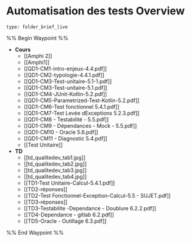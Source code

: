 # Automatisation des tests Overview
 
```ccard
type: folder_brief_live
```
 
%% Begin Waypoint %%
- **Cours**
	- [[Amphi 2]]
	- [[Amphi1]]
	- [[QD1-CM1-intro-enjeux-4.4.pdf]]
	- [[QD1-CM2-typologie-4.4.1.pdf]]
	- [[QD1-CM3-Test-unitaire-5.1-1.pdf]]
	- [[QD1-CM3-Test-unitaire-5.1.pdf]]
	- [[QD1-CM4-JUnit-Kotlin-5.2.pdf]]
	- [[QD1-CM5-Parametrized-Test-Kotlin-5.2.pdf]]
	- [[QD1-CM6-Test fonctionnel 5.4.1.pdf]]
	- [[QD1-CM7-Test Levée dExceptions 5.2.3.pdf]]
	- [[QD1-CM8 - Testabilité - 5.5.pdf]]
	- [[QD1-CM9 - Dépendances - Mock - 5.5.pdf]]
	- [[QD1-CM10 - Oracle 5.6.pdf]]
	- [[QD1-CM11 - Diagnostic 5.4.pdf]]
	- [[Test Unitaire]]
- **TD**
	- [[td_qualitedev_tab1.jpg]]
	- [[td_qualitedev_tab2.jpg]]
	- [[td_qualitedev_tab3.jpg]]
	- [[td_qualitedev_tab4.jpg]]
	- [[TD1-Test Unitaire-Calcul-5.4.1.pdf]]
	- [[TD2-réponses]]
	- [[TD2-Test Fonctionnel-Exception-Calcul-5.5 - SUJET.pdf]]
	- [[TD3-réponses]]
	- [[TD3-Testabilite -Dependance - Doublure 6.2.2.pdf]]
	- [[TD4-Dependance - gitlab 6.2.pdf]]
	- [[TD5-Oracle - Outillage 6.3.pdf]]

%% End Waypoint %%
